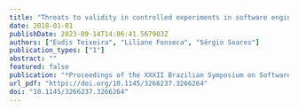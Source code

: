 ```yaml
---
title: "Threats to validity in controlled experiments in software engineering: what the experts say and why this is relevant"
date: 2018-01-01
publishDate: 2023-09-14T14:06:41.567903Z
authors: ["Eudis Teixeira", "Liliane Fonseca", "Sérgio Soares"]
publication_types: ["1"]
abstract: ""
featured: false
publication: "*Proceedings of the XXXII Brazilian Symposium on Software Engineering, SBES 2018, Sao Carlos, Brazil, September 17-21, 2018*"
url_pdf: "https://doi.org/10.1145/3266237.3266264"
doi: "10.1145/3266237.3266264"
---
```


